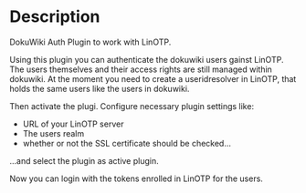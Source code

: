 Description
===========
DokuWiki Auth Plugin to work with LinOTP.

Using this plugin you can authenticate the dokuwiki users gainst LinOTP.
The users themselves and their access rights are still managed within dokuwiki.
At the moment you need to create a useridresolver in LinOTP, that holds the same users
like the users in dokuwiki.

Then activate the plugi.
Configure necessary plugin settings like:

 * URL of your LinOTP server
 * The users realm
 * whether or not the SSL certificate should be checked...

...and select the plugin as active plugin.

Now you can login with the tokens enrolled in LinOTP for the users.
